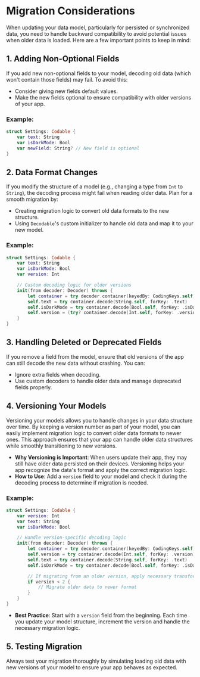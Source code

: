 
# Migration Considerations

When updating your data model, particularly for persisted or synchronized data, you need to handle backward compatibility to avoid potential issues when older data is loaded. Here are a few important points to keep in mind:

## 1. Adding Non-Optional Fields
If you add new non-optional fields to your model, decoding old data (which won't contain those fields) may fail. To avoid this:
- Consider giving new fields default values.
- Make the new fields optional to ensure compatibility with older versions of your app.

### Example:
```swift
struct Settings: Codable {
    var text: String
    var isDarkMode: Bool
    var newField: String? // New field is optional
}
```

## 2. Data Format Changes
If you modify the structure of a model (e.g., changing a type from `Int` to `String`), the decoding process might fail when reading older data. Plan for a smooth migration by:
- Creating migration logic to convert old data formats to the new structure.
- Using `Decodable`'s custom initializer to handle old data and map it to your new model.

### Example:
```swift
struct Settings: Codable {
    var text: String
    var isDarkMode: Bool
    var version: Int

    // Custom decoding logic for older versions
    init(from decoder: Decoder) throws {
        let container = try decoder.container(keyedBy: CodingKeys.self)
        self.text = try container.decode(String.self, forKey: .text)
        self.isDarkMode = try container.decode(Bool.self, forKey: .isDarkMode)
        self.version = (try? container.decode(Int.self, forKey: .version)) ?? 1 // Default for older data
    }
}
```

## 3. Handling Deleted or Deprecated Fields
If you remove a field from the model, ensure that old versions of the app can still decode the new data without crashing. You can:
- Ignore extra fields when decoding.
- Use custom decoders to handle older data and manage deprecated fields properly.

## 4. Versioning Your Models

Versioning your models allows you to handle changes in your data structure over time. By keeping a version number as part of your model, you can easily implement migration logic to convert older data formats to newer ones. This approach ensures that your app can handle older data structures while smoothly transitioning to new versions.

- **Why Versioning is Important**: When users update their app, they may still have older data persisted on their devices. Versioning helps your app recognize the data's format and apply the correct migration logic.
- **How to Use**: Add a `version` field to your model and check it during the decoding process to determine if migration is needed.

### Example:
```swift
struct Settings: Codable {
    var version: Int
    var text: String
    var isDarkMode: Bool

    // Handle version-specific decoding logic
    init(from decoder: Decoder) throws {
        let container = try decoder.container(keyedBy: CodingKeys.self)
        self.version = try container.decode(Int.self, forKey: .version)
        self.text = try container.decode(String.self, forKey: .text)
        self.isDarkMode = try container.decode(Bool.self, forKey: .isDarkMode)

        // If migrating from an older version, apply necessary transformations here
        if version < 2 {
            // Migrate older data to newer format
        }
    }
}
```

- **Best Practice**: Start with a `version` field from the beginning. Each time you update your model structure, increment the version and handle the necessary migration logic.

## 5. Testing Migration
Always test your migration thoroughly by simulating loading old data with new versions of your model to ensure your app behaves as expected.
